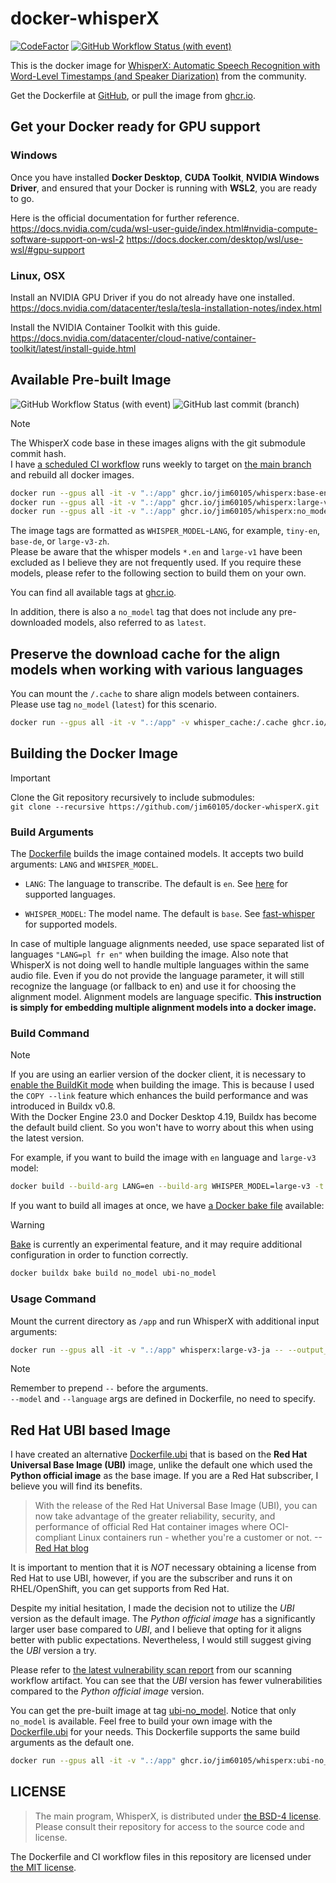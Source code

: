 # docker-whisperX

[![CodeFactor](https://www.codefactor.io/repository/github/jim60105/docker-whisperx/badge?style=for-the-badge)](https://www.codefactor.io/repository/github/jim60105/docker-whisperx) [![GitHub Workflow Status (with event)](https://img.shields.io/github/actions/workflow/status/jim60105/docker-whisperX/scan.yml?label=IMAGE%20SCAN&style=for-the-badge)](https://github.com/jim60105/docker-whisperX/actions/workflows/scan.yml)

This is the docker image for [WhisperX: Automatic Speech Recognition with Word-Level Timestamps (and Speaker Diarization)](https://github.com/m-bain/whisperX) from the community.

Get the Dockerfile at [GitHub](https://github.com/jim60105/docker-whisperX), or pull the image from [ghcr.io](https://ghcr.io/jim60105/whisperx).

## Get your Docker ready for GPU support

### Windows

Once you have installed **Docker Desktop**, **CUDA Toolkit**, **NVIDIA Windows Driver**, and ensured that your Docker is running with **WSL2**, you are ready to go.

Here is the official documentation for further reference.  
<https://docs.nvidia.com/cuda/wsl-user-guide/index.html#nvidia-compute-software-support-on-wsl-2>
<https://docs.docker.com/desktop/wsl/use-wsl/#gpu-support>

### Linux, OSX

Install an NVIDIA GPU Driver if you do not already have one installed.  
<https://docs.nvidia.com/datacenter/tesla/tesla-installation-notes/index.html>

Install the NVIDIA Container Toolkit with this guide.  
<https://docs.nvidia.com/datacenter/cloud-native/container-toolkit/latest/install-guide.html>

## Available Pre-built Image

![GitHub Workflow Status (with event)](https://img.shields.io/github/actions/workflow/status/jim60105/docker-whisperX/docker_publish.yml?label=DOCKER%20BUILD&style=for-the-badge) ![GitHub last commit (branch)](https://img.shields.io/github/last-commit/jim60105/docker-whisperX/master?label=DATE&style=for-the-badge)

> [!NOTE]  
> The WhisperX code base in these images aligns with the git submodule commit hash.  
> I have [a scheduled CI workflow](https://github.com/jim60105/docker-whisperX/actions/workflows/submodule_update.yml) runs weekly to target on [the main branch](https://github.com/m-bain/whisperX/tree/main) and rebuild all docker images.

```bash
docker run --gpus all -it -v ".:/app" ghcr.io/jim60105/whisperx:base-en     -- --output_format srt audio.mp3
docker run --gpus all -it -v ".:/app" ghcr.io/jim60105/whisperx:large-v3-ja -- --output_format srt audio.mp3
docker run --gpus all -it -v ".:/app" ghcr.io/jim60105/whisperx:no_model    -- --model tiny --language en --output_format srt audio.mp3
```

The image tags are formatted as `WHISPER_MODEL`-`LANG`, for example, `tiny-en`, `base-de`, or `large-v3-zh`.  
Please be aware that the whisper models `*.en` and `large-v1` have been excluded as I believe they are not frequently used. If you require these models, please refer to the following section to build them on your own.

You can find all available tags at [ghcr.io](https://github.com/jim60105/docker-whisperX/pkgs/container/whisperx/versions?filters%5Bversion_type%5D=tagged).

In addition, there is also a `no_model` tag that does not include any pre-downloaded models, also referred to as `latest`.

## Preserve the download cache for the align models when working with various languages

You can mount the `/.cache` to share align models between containers.  
Please use tag `no_model` (`latest`) for this scenario.

```bash
docker run --gpus all -it -v ".:/app" -v whisper_cache:/.cache ghcr.io/jim60105/whisperx:latest -- --model large-v3 --language en --output_format srt audio.mp3
```

## Building the Docker Image

> [!IMPORTANT]  
> Clone the Git repository recursively to include submodules:  
> `git clone --recursive https://github.com/jim60105/docker-whisperX.git`

### Build Arguments

The [Dockerfile](Dockerfile) builds the image contained models. It accepts two build arguments: `LANG` and `WHISPER_MODEL`.

- `LANG`: The language to transcribe. The default is `en`. See [here](https://github.com/jim60105/docker-whisperX/blob/master/load_align_model.py) for supported languages.  

- `WHISPER_MODEL`: The model name. The default is `base`. See [fast-whisper](https://huggingface.co/guillaumekln) for supported models.

In case of multiple language alignments needed, use space separated list of languages `"LANG=pl fr en"` when building the image. Also note that WhisperX is not doing well to handle multiple languages within the same audio file. Even if you do not provide the language parameter, it will still recognize the language (or fallback to en) and use it for choosing the alignment model. Alignment models are language specific. **This instruction is simply for embedding multiple alignment models into a docker image.**

### Build Command

> [!NOTE]  
> If you are using an earlier version of the docker client, it is necessary to [enable the BuildKit mode](https://docs.docker.com/build/buildkit/#getting-started) when building the image. This is because I used the `COPY --link` feature which enhances the build performance and was introduced in Buildx v0.8.  
> With the Docker Engine 23.0 and Docker Desktop 4.19, Buildx has become the default build client. So you won't have to worry about this when using the latest version.

For example, if you want to build the image with `en` language and `large-v3` model:

```bash
docker build --build-arg LANG=en --build-arg WHISPER_MODEL=large-v3 -t whisperx:large-v3-en .
```

If you want to build all images at once, we have [a Docker bake file](docker-bake.hcl) available:

> [!WARNING]  
> [Bake](https://docs.docker.com/build/bake/) is currently an experimental feature, and it may require additional configuration in order to function correctly.

```bash
docker buildx bake build no_model ubi-no_model
```

### Usage Command

Mount the current directory as `/app` and run WhisperX with additional input arguments:

```bash
docker run --gpus all -it -v ".:/app" whisperx:large-v3-ja -- --output_format srt audio.mp3
```

> [!NOTE]  
> Remember to prepend `--` before the arguments.  
> `--model` and `--language` args are defined in Dockerfile, no need to specify.

## Red Hat UBI based Image

I have created an alternative [Dockerfile.ubi](Dockerfile.ubi) that is based on the **Red Hat Universal Base Image (UBI)** image, unlike the default one which used the **Python official image** as the base image. If you are a Red Hat subscriber, I believe you will find its benefits.

> With the release of the Red Hat Universal Base Image (UBI), you can now take advantage of the greater reliability, security, and performance of official Red Hat container images where OCI-compliant Linux containers run - whether you're a customer or not. --[Red Hat blog](https://www.redhat.com/en/blog/introducing-red-hat-universal-base-image)

It is important to mention that it is _NOT_ necessary obtaining a license from Red Hat to use UBI, however, if you are the subscriber and runs it on RHEL/OpenShift, you can get supports from Red Hat.

Despite my initial hesitation, I made the decision not to utilize the _UBI_ version as the default image. The _Python official image_ has a significantly larger user base compared to _UBI_, and I believe that opting for it aligns better with public expectations. Nevertheless, I would still suggest giving the _UBI_ version a try.

Please refer to [the latest vulnerability scan report](https://github.com/jim60105/docker-whisperX/actions/workflows/scan.yml?query=is%3Asuccess) from our scanning workflow artifact. You can see that the _UBI_ version has fewer vulnerabilities compared to the _Python official image_ version.

You can get the pre-built image at tag [ubi-no_model](https://github.com/jim60105/docker-whisperX/pkgs/container/whisperx/156402794?tag=ubi-no_model). Notice that only `no_model` is available. Feel free to build your own image with the [Dockerfile.ubi](Dockerfile.ubi) for your needs. This Dockerfile supports the same build arguments as the default one.

```bash
docker run --gpus all -it -v ".:/app" ghcr.io/jim60105/whisperx:ubi-no_model -- --model tiny --language en --output_format srt audio.mp3
```

## LICENSE

> The main program, WhisperX, is distributed under [the BSD-4 license](https://github.com/m-bain/whisperX/blob/main/LICENSE).  
Please consult their repository for access to the source code and license.

The Dockerfile and CI workflow files in this repository are licensed under [the MIT license](LICENSE).
